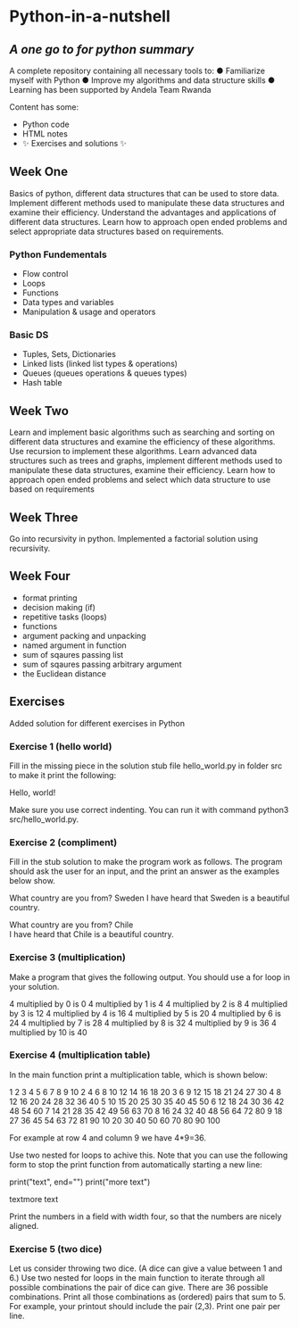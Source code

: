 # Python-in-a-nutshell
## _A one go to for python summary_

A complete repository containing all necessary tools to:
● Familiarize myself with Python
● Improve my algorithms and data structure skills
● Learning has been supported by Andela Team Rwanda

Content has some:
- Python code
- HTML notes 
- ✨ Exercises and solutions  ✨

## Week One

 Basics of python, different data structures that can be used to store data. Implement different methods used to manipulate these data structures and examine their efficiency. Understand the advantages and applications of different data structures. Learn how to
 approach open ended problems and select appropriate data structures based on requirements.

### Python Fundementals 

- Flow control
- Loops
- Functions
- Data types and variables
- Manipulation & usage and operators

### Basic DS
- Tuples, Sets, Dictionaries
- Linked lists (linked list types & operations)
- Queues (queues operations & queues types)
- Hash table

## Week Two

 Learn and implement basic algorithms such as searching and sorting on different data structures and examine the efficiency of these algorithms. Use recursion to implement these algorithms. Learn advanced data structures such as trees and graphs, implement different methods used to manipulate these data structures, examine their efficiency. Learn how to approach open ended problems and select which data structure to use based on requirements

 ## Week Three

 Go into recursivity in python. Implemented a factorial solution using recursivity. 

  ## Week Four

  - format printing
  - decision making (if)
  - repetitive tasks (loops)
  - functions
   - argument packing and unpacking
   - named argument in function
   - sum of sqaures passing list
   - sum of sqaures passing arbitrary argument
   - the Euclidean distance
  
  

 ## Exercises

 Added solution for different exercises in Python 

### Exercise 1 (hello world)

Fill in the missing piece in the solution stub file hello_world.py in folder src to make it print the following:

Hello, world!

Make sure you use correct indenting. You can run it with command python3 src/hello_world.py. 

### Exercise 2 (compliment)

Fill in the stub solution to make the program work as follows. The program should ask the user for an input, and the print an answer as the examples below show.

What country are you from? Sweden
I have heard that Sweden is a beautiful country.

What country are you from? Chile  
I have heard that Chile is a beautiful country.


### Exercise 3 (multiplication)

Make a program that gives the following output. You should use a for loop in your solution.

4 multiplied by 0 is 0
4 multiplied by 1 is 4
4 multiplied by 2 is 8
4 multiplied by 3 is 12
4 multiplied by 4 is 16
4 multiplied by 5 is 20
4 multiplied by 6 is 24
4 multiplied by 7 is 28
4 multiplied by 8 is 32
4 multiplied by 9 is 36
4 multiplied by 10 is 40


### Exercise 4 (multiplication table)

In the main function print a multiplication table, which is shown below:

   1   2   3   4   5   6   7   8   9  10
   2   4   6   8  10  12  14  16  18  20
   3   6   9  12  15  18  21  24  27  30
   4   8  12  16  20  24  28  32  36  40
   5  10  15  20  25  30  35  40  45  50
   6  12  18  24  30  36  42  48  54  60
   7  14  21  28  35  42  49  56  63  70
   8  16  24  32  40  48  56  64  72  80
   9  18  27  36  45  54  63  72  81  90
  10  20  30  40  50  60  70  80  90 100

For example at row 4 and column 9 we have 4*9=36.

Use two nested for loops to achive this. Note that you can use the following form to stop the print function from automatically starting a new line:

print("text", end="")
print("more text")

textmore text

Print the numbers in a field with width four, so that the numbers are nicely aligned. 


### Exercise 5 (two dice)

Let us consider throwing two dice. (A dice can give a value between 1 and 6.) Use two nested for loops in the main function to iterate through all possible combinations the pair of dice can give. There are 36 possible combinations. Print all those combinations as (ordered) pairs that sum to 5. For example, your printout should include the pair (2,3). Print one pair per line.

